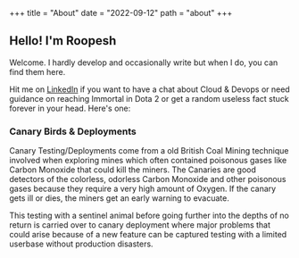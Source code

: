 +++
title = "About"
date = "2022-09-12"
path = "about"
+++

## Hello! I'm Roopesh

Welcome. I hardly develop and occasionally write but when I do, you can find them here.

Hit me on [LinkedIn](https://www.linkedin.com/in/roopesh-vs) if you want to have a chat about Cloud & Devops or need guidance on reaching Immortal in Dota 2 or get a random useless fact stuck forever in your head. Here's one:

### Canary Birds & Deployments

Canary Testing/Deployments come from a old British Coal Mining technique involved when exploring mines which often contained poisonous gases like Carbon Monoxide that could kill the miners. The Canaries are good detectors of the colorless, odorless Carbon Monoxide and other poisonous gases because they require a very high amount of Oxygen. If the canary gets ill or dies, the miners get an early warning to evacuate. 

This testing with a sentinel animal before going further into the depths of no return is carried over to canary deployment where major problems that could arise because of a new feature can be captured testing with a limited userbase without production disasters.